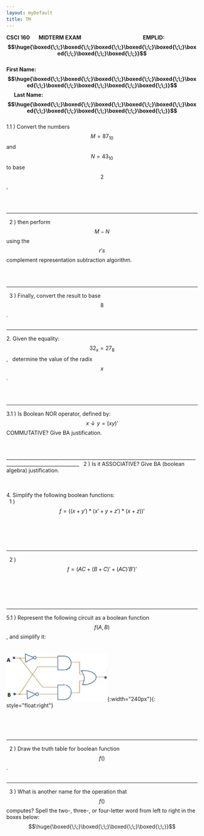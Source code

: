 ```yaml
---
layout: myDefault
title: TM
---
```

  
**CSCI 160 &nbsp; &nbsp; &nbsp; MIDTERM EXAM &nbsp; &nbsp; &nbsp; &nbsp; &nbsp; &nbsp; &nbsp; &nbsp;  &nbsp; &nbsp; &nbsp; &nbsp;  &nbsp; &nbsp; &nbsp; &nbsp; &nbsp; &nbsp; &nbsp; &nbsp; &nbsp; &nbsp; &nbsp; &nbsp; EMPLID: &nbsp;  $$\huge{\boxed{\;\;}\boxed{\;\;}\boxed{\;\;}\boxed{\;\;}\boxed{\;\;}\boxed{\;\;}\boxed{\;\;}\boxed{\;\;}}$$ <br/> First Name: &nbsp; $$\huge{\boxed{\;\;}\boxed{\;\;}\boxed{\;\;}\boxed{\;\;}\boxed{\;\;}\boxed{\;\;}\boxed{\;\;}\boxed{\;\;}\boxed{\;\;}\boxed{\;\;}}$$ &nbsp; &nbsp; &nbsp; Last Name: &nbsp; $$\huge{\boxed{\;\;}\boxed{\;\;}\boxed{\;\;}\boxed{\;\;}\boxed{\;\;}\boxed{\;\;}\boxed{\;\;}\boxed{\;\;}\boxed{\;\;}\boxed{\;\;}}$$**  
1\.1 )  Convert the numbers $$M = 87_{10}$$ and $$N = 43_{10}$$ to base $$2$$,  
  
<br/>  
<br/>  
  
____________________________________________________________________________________________________________  
 &nbsp; 2 )  then perform $$M-N$$ using the $$r's$$ complement representation subtraction algorithm.  
  
<br/>  
<br/>  
  
____________________________________________________________________________________________________________  
 &nbsp; 3 )  Finally, convert the result to base $$8$$.  
<br/>  
  
____________________________________________________________________________________________________________  
2\.  Given the equality: &nbsp; $$32_x = 27_8$$ , &nbsp; determine the value of the radix $$x$$.  
  
<br/>  
<br/>  
  
____________________________________________________________________________________________________________  
3\.1 )  Is Boolean NOR operator, defined by: $$x \downarrow y = (xy)'$$ COMMUTATIVE? Give BA justification.  
  
<br/>  
<br/>  
____________________________________________________________________________________________________________  
 &nbsp; 2 )  Is it ASSOCIATIVE? Give BA (boolean algebra) justification.  
  
<br/>  
<br/>  
<br/>
  
4\.  Simplify the following boolean functions:  
 &nbsp; 1 )  $$ f = ( ( x + y' ) * ( x' + y + z' ) * ( x + z ))' $$
  
<br/>  
<br/>  
<br/>  
<br/>  
  
____________________________________________________________________________________________________________  
 &nbsp; 2 )  $$f = (AC + (B + C)' + (AC)'B')'$$
  
<br/>  
<br/>  
<br/>  
<br/>  
  
____________________________________________________________________________________________________________  
5\.1 )  Represent the following circuit as a boolean function $$f(A,\, B)$$, and simplify it:  
<br>  
![](XOR_basic_gates.png){:width="240px"}{: style="float:right"}  
<br>  
<br> 
<br> 
  
____________________________________________________________________________________________________________  
 &nbsp; 2 )  Draw the truth table for boolean function $$f()$$.  
<br/>  
  
____________________________________________________________________________________________________________  
 &nbsp; 3 )  What is another name for the operation that $$f()$$ computes?  Spell the two-, three-, or four-letter word from left to right in the boxes below:  
$$\huge{\boxed{\;\;}\boxed{\;\;}\boxed{\;\;}\boxed{\;\;}}$$
